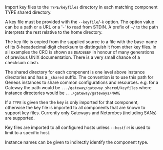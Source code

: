 Import key files to the `TYPE/keyfiles` directory in each matching
component TYPE shared directory.

A key file must be provided with the `--keyfile`/`-k` option. The option
value can be a path or a URL or a '-' to read from STDIN. A prefix of
`~/` to the path interprets the rest relative to the home directory.

The key file is copied from the supplied source to a file with the
base-name of its 8-hexadecimal digit checksum to distinguish it from
other key files. In all examples the CRC is shown as `DEADBEEF` in
honour of many generations of previous UNIX documentation. There is a
very small chance of a checksum clash.

The shared directory for each component is one level above instance
directories and has a `_shared` suffix. The convention is to use this
path for Geneos instances to share common configurations and resources.
e.g. for a Gateway the path would be
`.../gateway/gateway_shared/keyfiles` where instance directories would
be `.../gateway/gateways/NAME`

If a `TYPE` is given then the key is only imported for that component,
otherwise the key file is imported to all components that are known to
support key files. Currently only Gateways and Netprobes (including
SANs) are supported.

Key files are imported to all configured hosts unless `--host`/`-H` is
used to limit to a specific host.

Instance names can be given to indirectly identify the component type.
